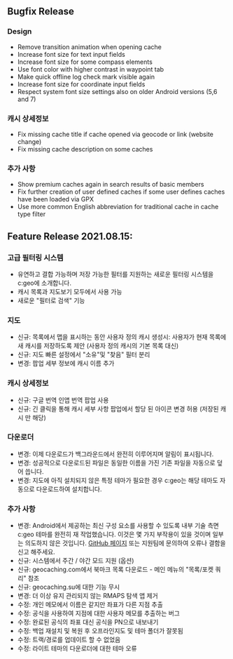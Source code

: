 ## Bugfix Release

### Design
- Remove transition animation when opening cache
- Increase font size for text input fields
- Increase font size for some compass elements
- Use font color with higher contrast in waypoint tab
- Make quick offline log check mark visible again
- Increase font size for coordinate input fields
- Respect system font size settings also on older Android versions (5,6 and 7)

### 캐시 상세정보
- Fix missing cache title if cache opened via geocode or link (website change)
- Fix missing cache description on some caches

### 추가 사항
- Show premium caches again in search results of basic members
- Fix further creation of user defined caches if some user defines caches have been loaded via GPX
- Use more common English abbreviation for traditional cache in cache type filter

## Feature Release 2021.08.15:

### 고급 필터링 시스템
- 유연하고 결합 가능하며 저장 가능한 필터를 지원하는 새로운 필터링 시스템을 c:geo에 소개합니다.
- 캐시 목록과 지도보기 모두에서 사용 가능
- 새로운 "필터로 검색" 기능

### 지도
- 신규: 목록에서 맵을 표시하는 동안 사용자 정의 캐시 생성시: 사용자가 현재 목록에 새 캐시를 저장하도록 제안 (사용자 정의 캐시의 기본 목록 대신)
- 신규: 지도 빠른 설정에서 "소유"및 "찾음" 필터 분리
- 변경: 팝업 세부 정보에 캐시 이름 추가

### 캐시 상세정보
- 신규: 구글 번역 인앱 번역 팝업 사용
- 신규: 긴 클릭을 통해 캐시 세부 사항 팝업에서 할당 된 아이콘 변경 허용 (저장된 캐시 만 해당)

### 다운로더
- 변경: 이제 다운로드가 백그라운드에서 완전히 이루어지며 알림이 표시됩니다.
- 변경: 성공적으로 다운로드된 파일은 동일한 이름을 가진 기존 파일을 자동으로 덮어 씁니다.
- 변경: 지도에 아직 설치되지 않은 특정 테마가 필요한 경우 c:geo는 해당 테마도 자동으로 다운로드하여 설치합니다.

### 추가 사항
- 변경: Android에서 제공하는 최신 구성 요소를 사용할 수 있도록 내부 기술 측면 c:geo 테마를 완전히 재 작업했습니다. 이것은 몇 가지 부작용이 있을 것이며 일부는 의도하지 않은 것입니다. [GitHub 페이지](https://www.github.com/cgeo/cgeo/issues) 또는 지원팀에 문의하여 오류나 결함을 신고 해주세요.
- 신규: 시스템에서 주간 / 야간 모드 지원 (옵션)
- 신규: geocaching.com에서 북마크 목록 다운로드 - 메인 메뉴의 "목록/포켓 쿼리" 참조
- 신규: geocaching.su에 대한 기능 무시
- 변경: 더 이상 유지 관리되지 않는 RMAPS 탐색 앱 제거
- 수정: 개인 메모에서 이름은 같지만 좌표가 다른 지점 추출
- 수정: 공식을 사용하여 지점에 대한 사용자 메모를 추출하는 버그
- 수정: 완료된 공식의 좌표 대신 공식을 PN으로 내보내기
- 수정: 백업 재설치 및 복원 후 오프라인지도 및 테마 폴더가 잘못됨
- 수정: 트랙/경로를 업데이트 할 수 없었음
- 수정: 라이트 테마의 다운로더에 대한 테마 오류
